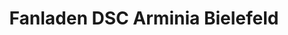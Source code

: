 ---
title: "Fanladen DSC Arminia Bielefeld"
url: /bielefeld/fanladen-dsc-arminia-bielefeld/
shop: Allgemein
---